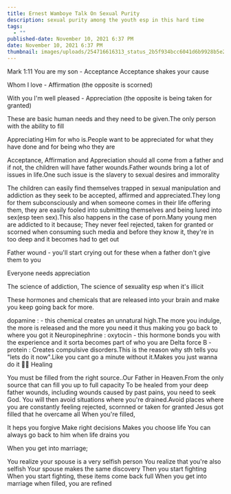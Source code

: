 ```yaml
---
title: Ernest Wamboye Talk On Sexual Purity
description: sexual purity among the youth esp in this hard time
tags:
  - ""
published-date: November 10, 2021 6:37 PM
date: November 10, 2021 6:37 PM
thumbnail: images/uploads/254716616313_status_2b5f934bcc6041d6b9928b5e28f79128.jpg
---
```

Mark 1:11
You are my son - Acceptance
Acceptance shakes your cause

Whom I love - Affirmation (the opposite is scorned)

With you I'm well pleased - Appreciation (the opposite is being taken for granted)

These are basic human needs and they need to be given.The only person with the ability to fill

Appreciating Him for who is.People want to be appreciated for what they have done and for being who they are

Acceptance, Affirmation and Appreciation should all come from a father and if not, the children will have father wounds.Father wounds bring a lot of issues in life.One such issue is the slavery to sexual desires and immorality

The children can easily find themselves trapped in sexual manipulation and addiction as they seek to be accepted, affirmed and appreciated.They long for them subconsciously and when someone comes in their life offering them, they are easily fooled into submitting themselves and being lured into sex(esp teen sex).This also happens in the case of porn.Many young men are addicted to it because; They never feel rejected, taken for granted or scorned when consuming such media and before they know it, they're in too deep and it becomes had to get out

Father wound - you'll start crying out for these when a father don't give them to you

Everyone needs appreciation

The science of addiction, The science of sexuality esp when it's illicit

These hormones and chemicals that are released into your brain and make you keep going back for more.

 dopamine : - this chemical creates an unnatural high.The more you indulge, the more is released and the more you need it thus making you go back to where you got it
 Neuropinephrine :
 oxytocin - this hormone bonds you with the experience and it sorta becomes part of who you are
 Delta force B - protein : Creates compulsive disorders.This is the reason why sth tells you "lets do it now".Like you cant go a minute without it.Makes you just wanna do it 😬😬
Healing

You must be filled from the right source..Our Father in Heaven.From the only source that can fill you up to full capacity
To be healed from your deep father wounds, including wounds caused by past pains, you need to seek God.
You will then avoid situations where you're drained.Avoid places where you are constantly feeling rejected, scornned or taken for granted
Jesus got filled that he overcame all
When you're filled,

It heps you forgive
Make right decisions
Makes you choose life
You can always go back to him when life drains you

When you get into marriage;

You realize your spouse is a very selfish person
You realize that you're also selfish
Your spouse makes the same discovery
Then you start fighting
When you start fighting, these items come back full
When you get into marriage when filled, you are refined